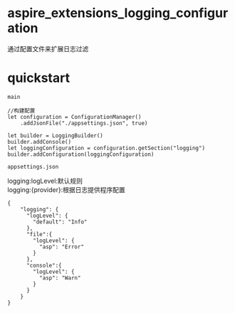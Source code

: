 # aspire_extensions_logging_configuration

通过配置文件来扩展日志过滤

# quickstart

`main`

``` cangjie
//构建配置
let configuration = ConfigurationManager()
    .addJsonFile("./appsettings.json", true)

let builder = LoggingBuilder()
builder.addConsole()
let loggingConfiguration = configuration.getSection("logging")
builder.addConfiguration(loggingConfiguration)
```

`appsettings.json`

logging:logLevel:默认规则  
logging:{provider}:根据日志提供程序配置

``` cangjie
{
    "logging": {
      "logLevel": {
        "default": "Info"
      },
      "file":{
        "logLevel": {
          "asp": "Error"
        }
      },
      "console":{
        "logLevel": {
          "asp": "Warn"
        }
      }
    }
}
```